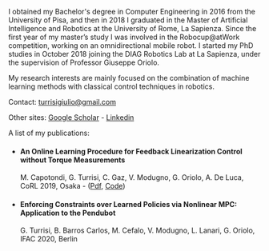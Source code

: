 I obtained my Bachelor's degree in Computer Engineering in 2016 from the University of Pisa, and then in 2018 I graduated in the Master of Artificial Intelligence and Robotics at the University of Rome, La Sapienza. Since the first year of my master’s study I was involved in the Robocup@atWork competition, working on an omnidirectional mobile robot. I started my PhD studies in October 2018 joining the DIAG Robotics Lab at La Sapienza, under the supervision of Professor Giuseppe Oriolo.

My research interests are mainly focused on the combination of machine learning methods with classical control techniques in robotics.

Contact: turrisigiulio@gmail.com 

Other sites: [Google Scholar](https://scholar.google.com/citations?user=yt9v8skAAAAJ&hl=en) - [Linkedin](https://www.linkedin.com/in/giulio-turrisi/)


A list of my publications:

- #### An Online Learning Procedure for Feedback Linearization Control without Torque Measurements
  M. Capotondi, G. Turrisi, C. Gaz, V. Modugno, G. Oriolo, A. De Luca, CoRL 2019, Osaka - ([Pdf](http://proceedings.mlr.press/v100/capotondi20a/capotondi20a.pdf), [Code](https://github.com/Martcus18/An-Online-Learning-Procedure-for-Feedback-Linearization-Control-without-Torque-Measurements))
- #### Enforcing Constraints over Learned Policies via Nonlinear MPC: Application to the Pendubot
  G. Turrisi, B. Barros Carlos, M. Cefalo, V. Modugno, L. Lanari, G. Oriolo, IFAC 2020, Berlin


<!--
**giulioturrisi/giulioturrisi** is a ✨ _special_ ✨ repository because its `README.md` (this file) appears on your GitHub profile.

Here are some ideas to get you started:

- 🔭 I’m currently working on ...
- 🌱 I’m currently learning ...
- 👯 I’m looking to collaborate on ...
- 🤔 I’m looking for help with ...
- 💬 Ask me about ...
- 📫 How to reach me: ...
- 😄 Pronouns: ...
- ⚡ Fun fact: ...
-->
